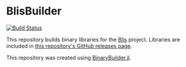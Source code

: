 # BlisBuilder

[![Build Status](https://travis-ci.org/JuliaDiffEq/BlisBuilder.svg?branch=master)](https://travis-ci.org/JuliaDiffEq/BlisBuilder)

This repository builds binary libraries for the [Blis](https://computation.llnl.gov/projects/Blis) project. Libraries are included in
[this repository's GitHub releases page](https://github.com/tshort/BlisBuilder/releases).

This repository was created using [BinaryBuilder.jl](https://github.com/JuliaPackaging/BinaryBuilder.jl).
